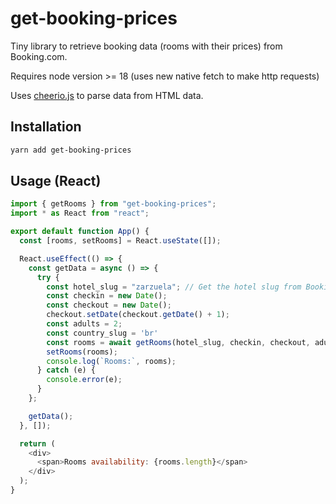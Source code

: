 # get-booking-prices

Tiny library to retrieve booking data (rooms with their prices) from Booking.com.

Requires node version >= 18 (uses new native fetch to make http requests)

Uses [cheerio.js](https://cheerio.js.org/) to parse data from HTML data.

## Installation

```sh
yarn add get-booking-prices
```

## Usage (React)

```js
import { getRooms } from "get-booking-prices";
import * as React from "react";

export default function App() {
  const [rooms, setRooms] = React.useState([]);

  React.useEffect(() => {
    const getData = async () => {
      try {
        const hotel_slug = "zarzuela"; // Get the hotel slug from Booking.com url details page
        const checkin = new Date();
        const checkout = new Date();
        checkout.setDate(checkout.getDate() + 1);
        const adults = 2;
        const country_slug = 'br'
        const rooms = await getRooms(hotel_slug, checkin, checkout, adults, country_slug);
        setRooms(rooms);
        console.log(`Rooms:`, rooms);
      } catch (e) {
        console.error(e);
      }
    };

    getData();
  }, []);

  return (
    <div>
      <span>Rooms availability: {rooms.length}</span>
    </div>
  );
}

```

